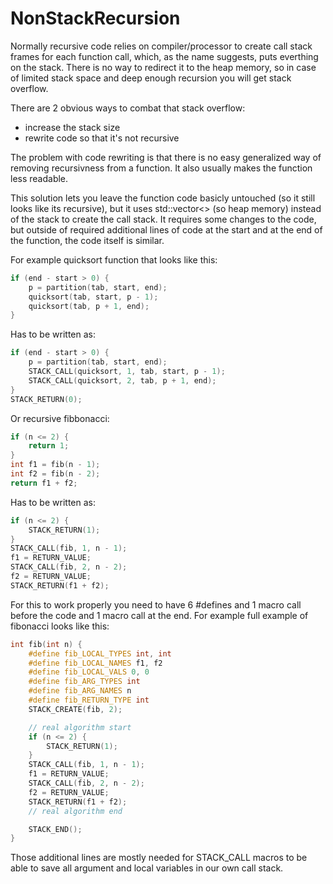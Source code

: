 # NonStackRecursion
Normally recursive code relies on compiler/processor to create call stack frames for each function call, which, as the name suggests, puts everthing on the stack. There is no way to redirect it to the heap memory, so in case of limited stack space and deep enough recursion you will get stack overflow.

There are 2 obvious ways to combat that stack overflow:
- increase the stack size
- rewrite code so that it's not recursive

The problem with code rewriting is that there is no easy generalized way of removing recursivness from a function. It also usually makes the function less readable.

This solution lets you leave the function code basicly untouched (so it still looks like its recursive), but it uses std::vector<> (so heap memory) instead of the stack to create the call stack.
It requires some changes to the code, but outside of required additional lines of code at the start and at the end of the function, the code itself is similar.

For example quicksort function that looks like this:
```C++
if (end - start > 0) {
    p = partition(tab, start, end);
    quicksort(tab, start, p - 1);
    quicksort(tab, p + 1, end);
}
```

Has to be written as:
```C++
if (end - start > 0) {
    p = partition(tab, start, end);
    STACK_CALL(quicksort, 1, tab, start, p - 1);
    STACK_CALL(quicksort, 2, tab, p + 1, end);
}
STACK_RETURN(0);
```

Or recursive fibbonacci:
```C++
if (n <= 2) {
    return 1;
}
int f1 = fib(n - 1);
int f2 = fib(n - 2);
return f1 + f2;
```
Has to be written as:
```C++
if (n <= 2) {
    STACK_RETURN(1);
}
STACK_CALL(fib, 1, n - 1);
f1 = RETURN_VALUE;
STACK_CALL(fib, 2, n - 2);
f2 = RETURN_VALUE;
STACK_RETURN(f1 + f2);
```

For this to work properly you need to have 6 #defines and 1 macro call before the code and 1 macro call at the end. For example full example of fibonacci looks like this:
```C++
int fib(int n) {
    #define fib_LOCAL_TYPES int, int
    #define fib_LOCAL_NAMES f1, f2
    #define fib_LOCAL_VALS 0, 0
    #define fib_ARG_TYPES int
    #define fib_ARG_NAMES n
    #define fib_RETURN_TYPE int
    STACK_CREATE(fib, 2);

    // real algorithm start
    if (n <= 2) {
        STACK_RETURN(1);
    }
    STACK_CALL(fib, 1, n - 1);
    f1 = RETURN_VALUE;
    STACK_CALL(fib, 2, n - 2);
    f2 = RETURN_VALUE;
    STACK_RETURN(f1 + f2);
    // real algorithm end

    STACK_END();
}
```
Those additional lines are mostly needed for STACK_CALL macros to be able to save all argument and local variables in our own call stack.
